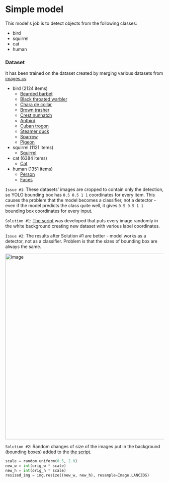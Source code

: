 # Simple model

This model's job is to detect objects from the following classes:
* bird
* squirrel
* cat
* human

### Dataset

It has been trained on the dataset created by merging various datasets from [images.cv](https://images.cv/search-labeled-image-dataset).

* bird (2124 items)
    * [Bearded barbet](https://images.cv/dataset/bearded-barbet-image-classification-dataset)
    * [Black throated warbler](https://images.cv/dataset/black-throated-warbler-image-classification-dataset)
    * [Chara de collar](https://images.cv/dataset/chara-de-collar-image-classification-dataset)
    * [Brown trasher](https://images.cv/dataset/brown-thrasher-image-classification-dataset)
    * [Crest nunhatch](https://images.cv/dataset/crested-nuthatch-image-classification-dataset)
    * [Antbird](https://images.cv/dataset/antbird-image-classification-dataset)
    * [Cuban trogon](https://images.cv/dataset/cuban-trogon-image-classification-dataset)
    * [Steamer duck](https://images.cv/dataset/steamer-duck-image-classification-dataset)
    * [Sparrow](https://images.cv/dataset/sparrow-image-classification-dataset)
    * [Pigeon](https://images.cv/dataset/pigeon-image-classification-dataset)
* squirrel (1121 items)
    * [Squirrel](https://images.cv/dataset/squirrel-image-classification-dataset)
* cat (6384 items)
    * [Cat](https://images.cv/dataset/cat-image-classification-dataset)
* human (1351 items)
    * [Person](https://images.cv/dataset/person-image-classification-dataset)
    * [Faces](https://images.cv/dataset/faces-image-classification-dataset)

```Issue #1```: These datasets' images are cropped to contain only the detection, so YOLO bounding box has ```0.5 0.5 1 1``` coordinates for every item. This causes the problem that the model becomes a classifier, not a detector - even if the model predicts the class quite well, it gives ```0.5 0.5 1 1``` bounding box coordinates for every input.

```Solution #1```: [The script](prepare_dataset_with_background.py) was developed that puts every image randomly in the white background creating new dataset with various label coordinates.

```Issue #2```: The results after Solution #1 are better - model works as a detector, not as a classifier. Problem is that the sizes of bounding box are always the same. 

<img width="780" height="588" alt="image" src="https://github.com/user-attachments/assets/8917e83c-dd74-46ef-84df-1f42fdbb3e7d" />

```Solution #2```: Random changes of size of the images put in the background (bounding boxes) added to the [the script](prepare_dataset_with_background.py).

```Python
scale = random.uniform(0.5, 2.0)
new_w = int(orig_w * scale)
new_h = int(orig_h * scale)
resized_img = img.resize((new_w, new_h), resample=Image.LANCZOS)
```
